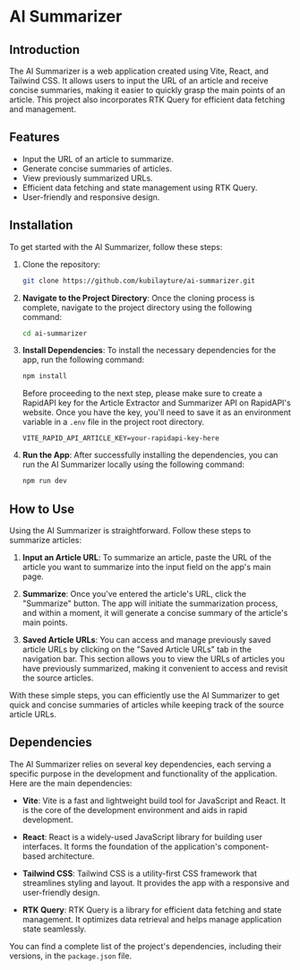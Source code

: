 # AI Summarizer

## Introduction

The AI Summarizer is a web application created using Vite, React, and Tailwind CSS. It allows users to input the URL of an article and receive concise summaries, making it easier to quickly grasp the main points of an article. This project also incorporates RTK Query for efficient data fetching and management.

## Features

- Input the URL of an article to summarize.
- Generate concise summaries of articles.
- View previously summarized URLs.
- Efficient data fetching and state management using RTK Query.
- User-friendly and responsive design.

## Installation

To get started with the AI Summarizer, follow these steps:

1. Clone the repository:

   ```bash
   git clone https://github.com/kubilayture/ai-summarizer.git
   ```

2. **Navigate to the Project Directory**: Once the cloning process is complete, navigate to the project directory using the following command:

   ```bash
   cd ai-summarizer
   ```

3. **Install Dependencies**: To install the necessary dependencies for the app, run the following command:

   ```bash
   npm install
   ```

   Before proceeding to the next step, please make sure to create a RapidAPI key for the Article Extractor and Summarizer API on RapidAPI's website. Once you have the key, you'll need to save it as an environment variable in a `.env` file in the project root directory.

   ```plaintext
   VITE_RAPID_API_ARTICLE_KEY=your-rapidapi-key-here
   ```

4. **Run the App**: After successfully installing the dependencies, you can run the AI Summarizer locally using the following command:

   ```bash
   npm run dev
   ```

## How to Use

Using the AI Summarizer is straightforward. Follow these steps to summarize articles:

1. **Input an Article URL**: To summarize an article, paste the URL of the article you want to summarize into the input field on the app's main page.

2. **Summarize**: Once you've entered the article's URL, click the "Summarize" button. The app will initiate the summarization process, and within a moment, it will generate a concise summary of the article's main points.

3. **Saved Article URLs**: You can access and manage previously saved article URLs by clicking on the "Saved Article URLs" tab in the navigation bar. This section allows you to view the URLs of articles you have previously summarized, making it convenient to access and revisit the source articles.

With these simple steps, you can efficiently use the AI Summarizer to get quick and concise summaries of articles while keeping track of the source article URLs.

## Dependencies

The AI Summarizer relies on several key dependencies, each serving a specific purpose in the development and functionality of the application. Here are the main dependencies:

- **Vite**: Vite is a fast and lightweight build tool for JavaScript and React. It is the core of the development environment and aids in rapid development.

- **React**: React is a widely-used JavaScript library for building user interfaces. It forms the foundation of the application's component-based architecture.

- **Tailwind CSS**: Tailwind CSS is a utility-first CSS framework that streamlines styling and layout. It provides the app with a responsive and user-friendly design.

- **RTK Query**: RTK Query is a library for efficient data fetching and state management. It optimizes data retrieval and helps manage application state seamlessly.

You can find a complete list of the project's dependencies, including their versions, in the `package.json` file.
